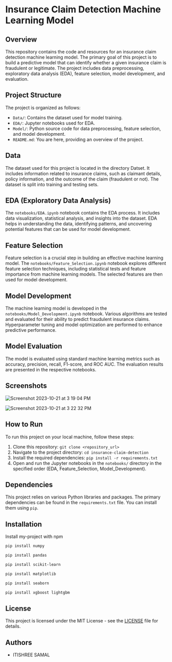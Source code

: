 # Insurance Claim Detection Machine Learning Model

## Overview

This repository contains the code and resources for an insurance claim detection machine learning model. The primary goal of this project is to build a predictive model that can identify whether a given insurance claim is fraudulent or legitimate. The project includes data preprocessing, exploratory data analysis (EDA), feature selection, model development, and evaluation.

## Project Structure

The project is organized as follows:

- `Data/`: Contains the dataset used for model training.
- `EDA/`: Jupyter notebooks used for EDA.
- `Model/`: Python source code for data preprocessing, feature selection, and model development.
- `README.md`: You are here, providing an overview of the project.

## Data

The dataset used for this project is located in the directory Datset. It includes information related to insurance claims, such as claimant details, policy information, and the outcome of the claim (fraudulent or not). The dataset is split into training and testing sets.

## EDA (Exploratory Data Analysis)

The `notebooks/EDA.ipynb` notebook contains the EDA process. It includes data visualization, statistical analysis, and insights into the dataset. EDA helps in understanding the data, identifying patterns, and uncovering potential features that can be used for model development.


## Feature Selection

Feature selection is a crucial step in building an effective machine learning model. The `notebooks/Feature_Selection.ipynb` notebook explores different feature selection techniques, including statistical tests and feature importance from machine learning models. The selected features are then used for model development.

## Model Development

The machine learning model is developed in the `notebooks/Model_Development.ipynb` notebook. Various algorithms are tested and evaluated for their ability to predict fraudulent insurance claims. Hyperparameter tuning and model optimization are performed to enhance predictive performance.

## Model Evaluation


The model is evaluated using standard machine learning metrics such as accuracy, precision, recall, F1-score, and ROC AUC. The evaluation results are presented in the respective notebooks.

## Screenshots

![Screenshot 2023-10-21 at 3 19 04 PM](https://github.com/Itishree12/Insurance-Fraud-Detection-/assets/121350293/bcc5a6cd-1099-46df-908c-e6049be5d377)

![Screenshot 2023-10-21 at 3 22 32 PM](https://github.com/Itishree12/Insurance-Fraud-Detection-/assets/121350293/ef5934d8-0a18-4ac8-95c9-e1c0cb38cfe0)


## How to Run

To run this project on your local machine, follow these steps:

1. Clone this repository: `git clone <repository_url>`
2. Navigate to the project directory: `cd insurance-claim-detection`
3. Install the required dependencies: `pip install -r requirements.txt`
4. Open and run the Jupyter notebooks in the `notebooks/` directory in the specified order (EDA, Feature_Selection, Model_Development).

## Dependencies

This project relies on various Python libraries and packages. The primary dependencies can be found in the `requirements.txt` file. You can install them using `pip`.
## Installation

Install my-project with npm

```bash
pip install numpy 
```
```bash  
pip install pandas 
```
```bash  
pip install scikit-learn  
```
```bash  
pip install matplotlib  
```
```bash  
pip install seaborn  
```
```bash  
pip install xgboost lightgbm
```

## License

This project is licensed under the MIT License - see the [LICENSE](LICENSE) file for details.

## Authors

- ITISHREE SAMAL
